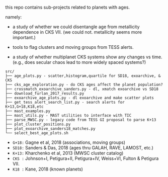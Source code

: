 this repo contains sub-projects related to planets with ages.

namely:

* a study of whether we could disentangle age from metallicity
  dependence in CKS VII. (we could not. metallicity seems more important.)

* tools to flag clusters and moving groups from TESS alerts.

* a study of whether multiplanet CKS systems show any changes vs time. (e.g.,
  does secular chaos lead to more widely spaced systems?)

```
src/
├── age_plots.py - scatter,histogram,quartile for SD18, exoarchive, & CKS
├── cks_age_exploration.py - do CKS ages affect the planet population?
├── crossmatch_exoarchive_sanders.py - dl, xmatch exoarchive vs SD18
├── download_furlan_2017_results.py
├── exoarchive_age_plots.py - dl exoarchive and make scatter plots
├── get_tess_alert_search_list.py - search alerts for K+13,G+18,K18,etc
├── mast_examples.py
├── mast_utils.py - MAST utilities to interface with TIC
├── parse_MWSC.py - legacy code from TESS GI proposal to parse K+13
├── plot_cluster_positions.py
├── plot_exoarchive_sanders18_matches.py
└── select_best_age_plots.sh
```

* `G+18:` Gagne et al, 2018 (associations, moving groups)
* `SD18:` Sanders & Das, 2018 (ages thru GALAH, RAVE, LAMOST, etc.)
* `K+13:` Kharchenko et al, 2013 (MWSC cluster catalog)
* `CKS :` Johnson+I, Petigura+II, Petigura+IV, Weiss+VI, Fulton & Petigura VII.
* `K18 :` Kane, 2018 (known planets)
